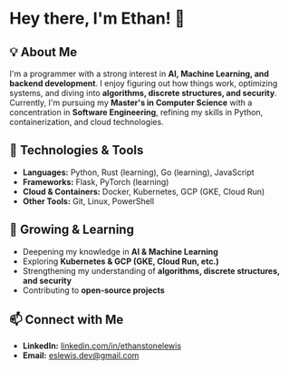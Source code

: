 # Hey there, I'm Ethan! 👋

## 💡 About Me
I'm a programmer with a strong interest in **AI, Machine Learning, and backend development**. I enjoy figuring out how things work, optimizing systems, and diving into **algorithms, discrete structures, and security**. Currently, I'm pursuing my **Master's in Computer Science** with a concentration in **Software Engineering**, refining my skills in Python, containerization, and cloud technologies.

## 🔧 Technologies & Tools
- **Languages:** Python, Rust (learning), Go (learning), JavaScript
- **Frameworks:** Flask, PyTorch (learning)
- **Cloud & Containers:** Docker, Kubernetes, GCP (GKE, Cloud Run)
- **Other Tools:** Git, Linux, PowerShell

## 🌿 Growing & Learning
- Deepening my knowledge in **AI & Machine Learning**
- Exploring **Kubernetes & GCP (GKE, Cloud Run, etc.)**
- Strengthening my understanding of **algorithms, discrete structures, and security**
- Contributing to **open-source projects**

## 📫 Connect with Me
- **LinkedIn:** [linkedin.com/in/ethanstonelewis](#)
- **Email:** eslewis.dev@gmail.com








